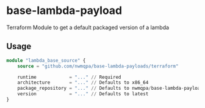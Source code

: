 # base-lambda-payload

Terraform Module to get a default packaged version of a lambda

## Usage

```terraform
module "lambda_base_source" {
    source = "github.com/nwmqpa/base-lambda-payloads/terraform"

    runtime            = "..." // Required
    architecture       = "..." // Defaults to x86_64
    package_repository = "..." // Defaults to nwmqpa/base-lambda-payloads
    version            = "..." // Defaults to latest
}
```
